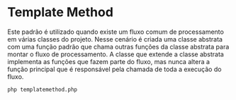 # Template Method

Este padrão é utilizado quando existe um fluxo comum de processamento
em várias classes do projeto.
Nesse cenário é criada uma classe abstrata com uma função padrão que
chama outras funções da classe abstrata para montar o fluxo de processamento.
A classe que extende a classe abstrata implementa as funções que fazem parte
do fluxo, mas nunca altera a função principal que é responsável pela chamada
de toda a execução do fluxo.

```bash
php templatemethod.php
```